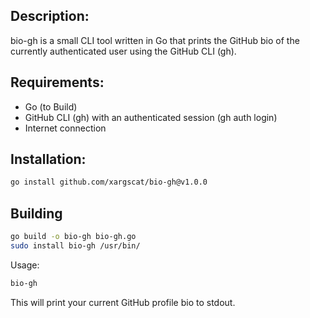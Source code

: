 ## Description:
bio-gh is a small CLI tool written in Go that prints the GitHub bio of the currently authenticated user using the GitHub CLI (gh).

## Requirements:

* Go (to Build)
* GitHub CLI (gh) with an authenticated session (gh auth login)
* Internet connection


## Installation:
```sh
go install github.com/xargscat/bio-gh@v1.0.0
```

## Building
```sh
go build -o bio-gh bio-gh.go
sudo install bio-gh /usr/bin/
```

Usage:
```sh
bio-gh
```
This will print your current GitHub profile bio to stdout.

